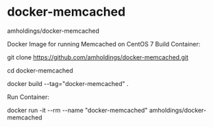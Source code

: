 # docker-memcached

amholdings/docker-memcached

Docker Image for running Memcached on CentOS 7
Build Container:

git clone https://github.com/amholdings/docker-memcached.git

cd docker-memcached

docker build --tag="docker-memcached" .

Run Container:

docker run -it --rm --name "docker-memcached" amholdings/docker-memcached


